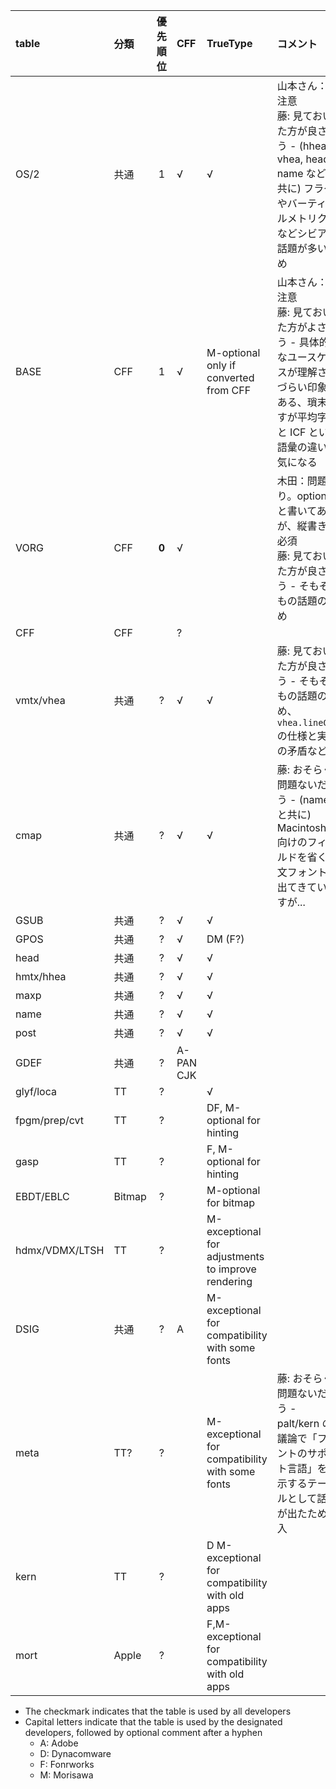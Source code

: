 |table|分類|優先順位|CFF|TrueType|コメント|
|:---|:---|:---:|:---|:---|:---|
|OS/2|共通|1|√|√|山本さん：要注意<br>藤: 見ておいた方が良さそう -  (hhea, vhea, head, name などと共に) フラグやバーティカルメトリクスなどシビアな話題が多いため|
|BASE|CFF|1|√|M-optional only if converted from CFF|山本さん：要注意<br>藤: 見ておいた方がよさそう - 具体的なユースケースが理解されづらい印象がある、瑣末ですが平均字面と ICF という語彙の違いは気になる|
|VORG|CFF|**0**|√||木田：問題あり。optional と書いてあるが、縦書きに必須<br>藤: 見ておいた方が良さそう - そもそもの話題のため|
|CFF|CFF||?|||
|vmtx/vhea|共通|?|√|√|藤: 見ておいた方が良さそう - そもそもの話題のため、`vhea.lineGap` の仕様と実装の矛盾など|
|cmap|共通|?|√|√|藤: おそらく問題ないだろう - (name と共に) Macintosh 向けのフィールドを省く和文フォントも出てきていますが...|
|GSUB|共通|?|√|√||
|GPOS|共通|?|√|DM (F?)||
|head|共通|?|√|√||
|hmtx/hhea|共通|?|√|√||
|maxp|共通|?|√|√||
|name|共通|?|√|√||
|post|共通|?|√|√||
|GDEF|共通|?|A-PAN CJK|||
|glyf/loca|TT|?||√||
|fpgm/prep/cvt|TT|?||DF, M-optional for hinting||
|gasp|TT|?||F, M-optional for hinting||
|EBDT/EBLC|Bitmap|?||M-optional for bitmap||
|hdmx/VDMX/LTSH|TT|?||M-exceptional for adjustments to improve rendering||
|DSIG|共通|?|A|M-exceptional for compatibility with some fonts||
|meta|TT?|?||M-exceptional for compatibility with some fonts|藤: おそらく問題ないだろう - palt/kern の議論で「フォントのサポート言語」を明示するテーブルとして話題が出たため記入|
|kern|TT|?||D M-exceptional for compatibility with old apps||
|mort|Apple|?||F,M-exceptional for compatibility with old apps||

- The checkmark indicates that the table is used by all developers
- Capital letters indicate that the table is used by the designated developers, followed by optional comment after a hyphen
  - A: Adobe
  - D: Dynacomware
  - F: Fonrworks
  - M: Morisawa
